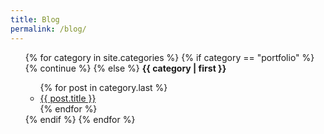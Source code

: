 ```yaml
---
title: Blog
permalink: /blog/
---
```

<ul>
{% for category in site.categories %}
	{% if category == "portfolio" %}
		{% continue %}
	{% else %}
		<b name="{{ category | first }}">{{ category | first }}</b>
		<ul>
			{% for post in category.last %}
				<li><a href="{{ post.url }}">{{ post.title }}</a></li>
			{% endfor %}
		</ul>
	{% endif %}
{% endfor %}
</ul>
